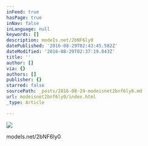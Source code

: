 ```yaml
---
inFeed: true
hasPage: true
inNav: false
inLanguage: null
keywords: []
description: modeIs.net/2bNF6ly0
datePublished: '2016-08-29T02:43:45.582Z'
dateModified: '2016-08-29T02:37:19.843Z'
title: ''
author: []
via: {}
authors: []
publisher: {}
starred: false
sourcePath: _posts/2016-08-29-modeisnet2bnf6ly0.md
url: modeisnet2bnf6ly0/index.html
_type: Article

---
```

![](https://the-grid-user-content.s3-us-west-2.amazonaws.com/325c7704-f0b7-4570-9359-6fa53fd4925a.jpg)

modeIs.net/2bNF6ly0